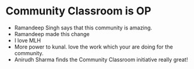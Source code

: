 # Community Classroom is OP

- Ramandeep Singh says that this community is amazing.
- Ramandeep made this change
- I love MLH
- More power to kunal. love the work which your are doing for the community.
- Anirudh Sharma finds the Community Classroom initiative really great!
